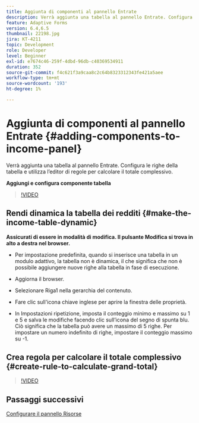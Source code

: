 ```yaml
---
title: Aggiunta di componenti al pannello Entrate
description: Verrà aggiunta una tabella al pannello Entrate. Configura le righe della tabella e utilizza l’editor di regole per calcolare il totale complessivo.
feature: Adaptive Forms
version: 6.4,6.5
thumbnail: 22198.jpg
jira: KT-4211
topic: Development
role: Developer
level: Beginner
exl-id: e7674c46-259f-4dbd-96db-c40369534911
duration: 352
source-git-commit: f4c621f3a9caa8c2c64b8323312343fe421a5aee
workflow-type: tm+mt
source-wordcount: '193'
ht-degree: 1%

---
```


# Aggiunta di componenti al pannello Entrate {#adding-components-to-income-panel}

Verrà aggiunta una tabella al pannello Entrate. Configura le righe della tabella e utilizza l’editor di regole per calcolare il totale complessivo.

**Aggiungi e configura componente tabella**

>[!VIDEO](https://video.tv.adobe.com/v/22198?quality=12&learn=on)



## Rendi dinamica la tabella dei redditi {#make-the-income-table-dynamic}

**Assicurati di essere in modalità di modifica. Il pulsante Modifica si trova in alto a destra nel browser.**

* Per impostazione predefinita, quando si inserisce una tabella in un modulo adattivo, la tabella non è dinamica, il che significa che non è possibile aggiungere nuove righe alla tabella in fase di esecuzione.

* Aggiorna il browser.

* Selezionare Riga1 nella gerarchia del contenuto.

* Fare clic sull&#39;icona chiave inglese per aprire la finestra delle proprietà.

* In Impostazioni ripetizione, imposta il conteggio minimo e massimo su 1 e 5 e salva le modifiche facendo clic sull’icona del segno di spunta blu. Ciò significa che la tabella può avere un massimo di 5 righe. Per impostare un numero indefinito di righe, impostare il conteggio massimo su -1.

## Crea regola per calcolare il totale complessivo {#create-rule-to-calculate-grand-total}


>[!VIDEO](https://video.tv.adobe.com/v/22197?quality=12&learn=on)

## Passaggi successivi

[Configurare il pannello Risorse](./configuring-assets-panel.md)
